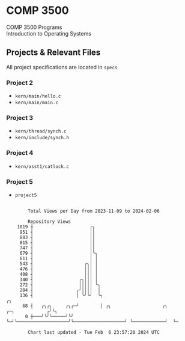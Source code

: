# COMP 3500
COMP 3500 Programs  
Introduction to Operating Systems  
## Projects & Relevant Files
All project specifications are located in `specs`
### Project 2
- `kern/main/hello.c`
- `kern/main/main.c`
### Project 3
- `kern/thread/synch.c`
- `kern/include/synch.h`
### Project 4
- `kern/asst1/catlock.c`
### Project 5
- `project5`

```

        Total Views per Day from 2023-11-09 to 2024-02-06

        Repository Views
    1019 ┼                     ╭╮
     951 ┤                     ││
     883 ┤                     ││
     815 ┤                     ││
     747 ┤                     ││
     679 ┤                     │╰╮
     611 ┤                     │ │
     543 ┤                   ╭╮│ │
     476 ┤                   │││ │
     408 ┤                   │││ │
     340 ┤                 ╭╮│││ │
     272 ┤                 │││││ ╰╮
     204 ┤                ╭╯││││  │
     136 ┤                │ ╰╯╰╯  ╰╮                                                           ╭╮
      68 ┤   ╭╮╭╮     ╭╮╭─╯        │ ╭╮                   ╭╮                   ╭─╮            ╭╯╰╮
       0 ┼───╯╰╯╰─────╯╰╯          ╰─╯╰───────────────────╯╰───────────────────╯ ╰────────────╯  ╰─

        Chart last updated - Tue Feb  6 23:57:20 2024 UTC
        
```
